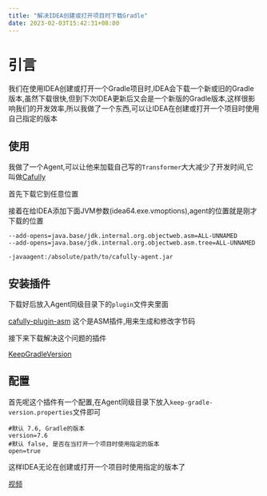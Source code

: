 ```yaml
---
title: "解决IDEA创建或打开项目时下载Gradle"
date: 2023-02-03T15:42:31+08:00
---
```


# 引言

我们在使用IDEA创建或打开一个Gradle项目时,IDEA会下载一个新或旧的Gradle版本,虽然下载很快,但到下次IDEA更新后又会是一个新版的Gradle版本,这样很影响我们的开发效率,所以我做了一个东西,可以让IDEA在创建或打开一个项目时使用自己指定的版本


## 使用

我做了一个Agent,可以让他来加载自己写的`Transformer`大大减少了开发时间,它叫做[Cafully](https://github.com/Cafully/cafully)

首先下载它到任意位置

接着在给IDEA添加下面JVM参数(idea64.exe.vmoptions),agent的位置就是刚才下载的位置

```
--add-opens=java.base/jdk.internal.org.objectweb.asm=ALL-UNNAMED
--add-opens=java.base/jdk.internal.org.objectweb.asm.tree=ALL-UNNAMED

-javaagent:/absolute/path/to/cafully-agent.jar
```

## 安装插件

下载好后放入Agent同级目录下的`plugin`文件夹里面

[cafully-plugin-asm](https://github.com/Cafully/cafully-plugin-asm) 这个是ASM插件,用来生成和修改字节码

接下来下载解决这个问题的插件

[KeepGradleVersion](https://github.com/Enaium/KeepGradleVersion)

## 配置

首先呢这个插件有一个配置,在Agent同级目录下放入`keep-gradle-version.properties`文件即可

```properties
#默认 7.6, Gradle的版本
version=7.6
#默认 false, 是否在当打开一个项目时使用指定的版本
open=true
```

这样IDEA无论在创建或打开一个项目时使用指定的版本了

[视频](https://www.bilibili.com/video/BV1Ye4y1N7Km)